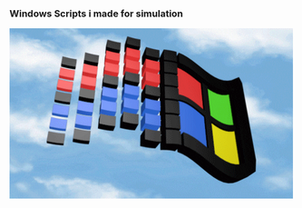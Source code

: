 ### Windows Scripts i made for simulation
<p align="left">
  <img src="https://github.com/mthcht/mthcht/blob/main/img/giphy.gif">
</p>
